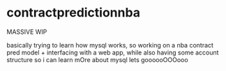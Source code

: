 # contractpredictionnba

MASSIVE WIP 

basically trying to learn how mysql works, so working on a nba contract pred model + interfacing with a web app, while also having some account structure so i can learn mOre about mysql lets goooooOOOooo

